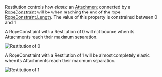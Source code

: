 Restitution controls how _elastic_ an [Attachment](https://developer.roblox.com/en-us/api-reference/class/Attachment) connected by a [RopeConstraint](https://developer.roblox.com/en-us/api-reference/class/RopeConstraint) will be when reaching the end of the rope [RopeConstraint.Length](https://developer.roblox.com/en-us/api-reference/property/RopeConstraint/Length). The value of this property is constrained between 0 and 1.

A RopeConstraint with a Restitution of 0 will not bounce when its Attachments reach their maximum separation.

![Restitution of 0](https://developer.roblox.com/assets/blt918fb17dcde0ebf9/RopeConstraintRestitution0.gif)

A RopeConstraint with a Restitution of 1 will be almost completely elastic when its Attachments reach their maximum separation.

![Restitution of 1](https://developer.roblox.com/assets/blt75107360c23831ee/RopeConstraintRestitution1.gif)